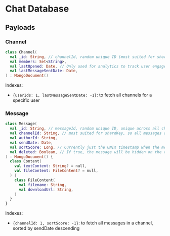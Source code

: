 # Chat Database

## Payloads

### Channel

```kotlin
class Channel(
  val _id: String, // channelId, random unique ID (most suited for shardKey)
  val members: Set<String>,
  val lastOpened: Date, // Only used for analytics to track user engagement
  val lastMessageSentDate: Date,
) : MongoDocument()
```

Indexes:
- `{userIds: 1, lastMessageSentDate: -1}`: to fetch all channels for a specific user

### Message

```kotlin
class Message(
  val _id: String, // messageId, random unique ID, unique across all channels
  val channelId: String, // most suited for shardKey, so all messages are on the same shard
  val authorId: String, 
  val sendDate: Date,
  val sortScore: Long, // Currently just the UNIX timestamp when the message was posted
  val deleted: Boolean, // If true, the message will be hidden on the client side
) : MongoDocument() {
  class Content(
    val textContent: String? = null,
    val fileContent: FileContent? = null,
  ) {
    class FileContent(
      val filename: String,
      val downloadUrl: String,
    )
  }
}
```

Indexes:
- `{channelId: 1, sortScore: -1}`: to fetch all messages in a channel, sorted by sendDate descending
